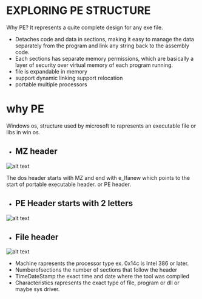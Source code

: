 # EXPLORING PE STRUCTURE 

Why PE?
It represents a quite complete design for any exe file.

- Detaches code and data in sections, making it easy to manage the data separately from the program and link any string back to the assembly code.
- Each sections has separate memory permissions, which are basically a layer of security over virtual memory of each program running.
- file is expandable in memory
- support dynamic linking support relocation
- portable multiple processors


# why PE

Windows os, structure used by microsoft to rapresents an executable file or libs in win os.

+ ## MZ header

![alt text](https://qhf0l1i8l8u25b2354fr8h39-wpengine.netdna-ssl.com/wp-content/uploads/2019/04/Picture1-480x165.jpg)

 The dos header starts with MZ and end with e_lfanew which points to the start of portable executable header. or PE header.


+ ## PE Header starts with 2 letters

![alt text](https://bufferoverflows.net/wp-content/uploads/2019/08/Selection_168-1024x397.jpg)


+ ## File header

 ![alt text](https://i.ibb.co/sbvrsDp/123.jpg)

 - Machine rapresents the processor type ex. 0x14c is Intel 386 or later.
 - Numberofsections the number of sections that follow the header
 - TimeDateStamp the exact time and date where the tool was compiled
 - Characteristics rapresents the exact type of file, program or dll or maybe sys driver.
 

 
 

